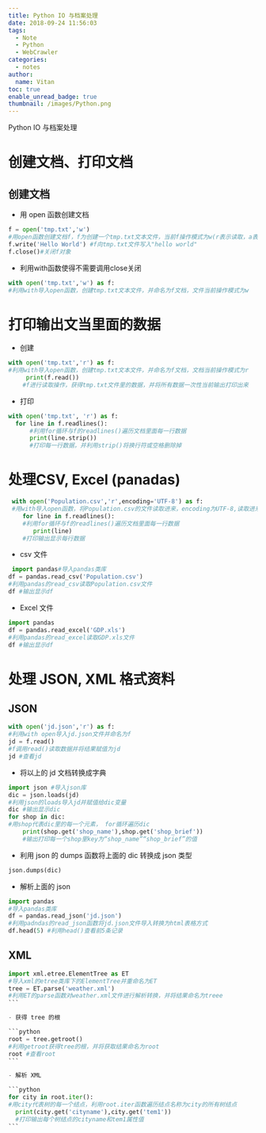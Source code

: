 ```yaml
---
title: Python IO 与档案处理
date: 2018-09-24 11:56:03
tags:
  - Note
  - Python
  - WebCrawler
categories:
  - notes
author:
  name: Vitan
toc: true
enable_unread_badge: true
thumbnail: /images/Python.png
---
```

Python IO 与档案处理
<!--more-->
# 创建文档、打印文档
## 创建文档

- 用 open 函数创建文档

```python
f = open('tmp.txt','w')
#用open函数创建文档f，f为创建一个tmp.txt文本文件，当前f操作模式为w(r表示读取，a表示增加)
f.write('Hello World') #f向tmp.txt文件写入"hello world"
f.close()#关闭f对象
```

- 利用with函数使得不需要调用close关闭

```python
with open('tmp.txt','w') as f:
#利用with导入open函数，创建tmp.txt文本文件，并命名为f文档，文件当前操作模式为w
```

# 打印输出文当里面的数据

- 创建

```python
with open('tmp.txt','r') as f:
#利用with导入open函数，创建tmp.txt文本文件，并命名为f文档，文档当前操作模式为r
     print(f.read())
    #f进行读取操作，获得tmp.txt文件里的数据，并将所有数据一次性当前输出打印出来
```

- 打印

```python
with open('tmp.txt', 'r') as f:
  for line in f.readlines():
      #利用for循环与f的readlines()遍历文档里面每一行数据
      print(line.strip())
      #打印每一行数据，并利用strip()将换行符或空格删除掉
```

# 处理CSV, Excel (panadas)
```python
 with open('Population.csv','r',encoding='UTF-8') as f:
 #用with导入open函数，将Population.csv的文件读取进来，encoding为UTF-8,读取进来的文档命名为f
    for line in f.readlines():
    #利用for循环与f的readlines()遍历文档里面每一行数据
       print(line)
    #打印输出显示每行数据
```

- csv 文件

```python
 import pandas#导入pandas类库
df = pandas.read_csv('Population.csv')
#利用pandas的read_csv读取Population.csv文件
df #输出显示df
```

- Excel 文件

```python
import pandas
df = pandas.read_excel('GDP.xls')
#利用pandas的read_excel读取GDP.xls文件
df #输出显示df
 ```
# 处理 JSON, XML 格式资料
## JSON
```python
with open('jd.json','r') as f:
#利用with open导入jd.json文件并命名为f
jd = f.read()
#f调用read()读取数据并将结果赋值为jd
jd #查看jd
```

- 将以上的 jd 文档转换成字典

```python
import json #导入json库
dic = json.loads(jd)
#利用json的loads导入jd并赋值给dic变量
dic #输出显示dic
for shop in dic:
#用shop代表dic里的每一个元素， for循环遍历dic
    print(shop.get('shop_name'),shop.get('shop_brief'))
    #输出打印每一个shop里key为“shop_name”“shop_brief”的值
```

- 利用 json 的 dumps 函数将上面的 dic 转换成 json 类型

```python
json.dumps(dic)
```

- 解析上面的 json

```python
import pandas
#导入pandas类库
df = pandas.read_json('jd.json')
#利用padndas的read_json函数将jd.json文件导入转换为html表格方式
df.head(5) #利用head()查看前5条记录
```

## XML
````python
import xml.etree.ElementTree as ET
#导入xml的etree类库下的ElementTree并重命名为ET
tree = ET.parse('weather.xml')
#利用ET的parse函数对weather.xml文件进行解析转换，并将结果命名为treee
```

- 获得 tree 的根

```python
root = tree.getroot()
#利用getroot获得tree的根，并将获取结果命名为root
root #查看root
```

- 解析 XML

```python
for city in root.iter():
#用city代表树的每一个结点，利用root.iter函数遍历结点名称为city的所有树结点
  print(city.get('cityname'),city.get('tem1'))
  #打印输出每个树结点的cityname和tem1属性值
```
